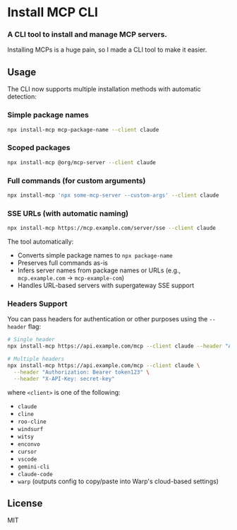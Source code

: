 # Install MCP CLI

### A CLI tool to install and manage MCP servers.

Installing MCPs is a huge pain, so I made a CLI tool to make it easier.

## Usage

The CLI now supports multiple installation methods with automatic detection:

### Simple package names

```bash
npx install-mcp mcp-package-name --client claude
```

### Scoped packages

```bash
npx install-mcp @org/mcp-server --client claude
```

### Full commands (for custom arguments)

```bash
npx install-mcp 'npx some-mcp-server --custom-args' --client claude
```

### SSE URLs (with automatic naming)

```bash
npx install-mcp https://mcp.example.com/server/sse --client claude
```

The tool automatically:

- Converts simple package names to `npx package-name`
- Preserves full commands as-is
- Infers server names from package names or URLs (e.g., `mcp.example.com` → `mcp-example-com`)
- Handles URL-based servers with supergateway SSE support

### Headers Support

You can pass headers for authentication or other purposes using the `--header` flag:

```bash
# Single header
npx install-mcp https://api.example.com/mcp --client claude --header "Authorization: Bearer token123"

# Multiple headers
npx install-mcp https://api.example.com/mcp --client claude \
  --header "Authorization: Bearer token123" \
  --header "X-API-Key: secret-key"
```

where `<client>` is one of the following:

- `claude`
- `cline`
- `roo-cline`
- `windsurf`
- `witsy`
- `enconvo`
- `cursor`
- `vscode`
- `gemini-cli`
- `claude-code`
- `warp` (outputs config to copy/paste into Warp's cloud-based settings)

## License

MIT
